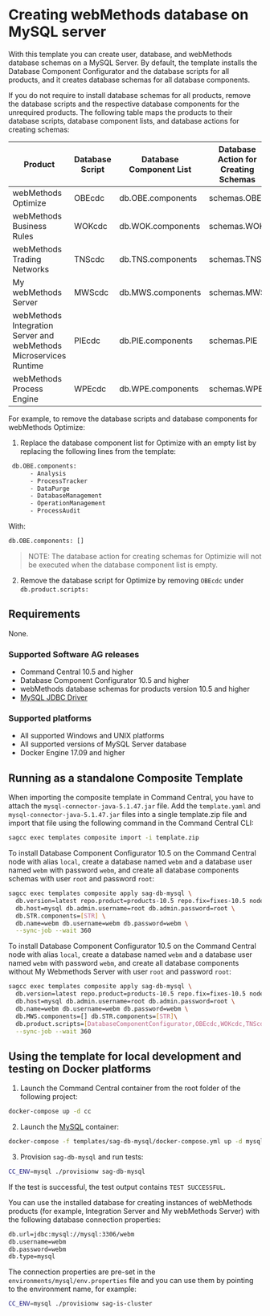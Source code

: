 <!--
 Copyright (c) 2011-2019 Software AG, Darmstadt, Germany and/or Software AG USA Inc.,
 Reston, VA, USA, and/or its subsidiaries and/or its affiliates and/or their licensors.

 SPDX-License-Identifier: Apache-2.0

   Licensed under the Apache License, Version 2.0 (the "License");
   you may not use this file except in compliance with the License.
   You may obtain a copy of the License at

       http://www.apache.org/licenses/LICENSE-2.0

   Unless required by applicable law or agreed to in writing, software
   distributed under the License is distributed on an "AS IS" BASIS,
   WITHOUT WARRANTIES OR CONDITIONS OF ANY KIND, either express or implied.
   See the License for the specific language governing permissions and
   limitations under the License.
-->

# Creating webMethods database on MySQL server

With this template you can create user, database, and webMethods database schemas on a MySQL Server. By default, the template installs the Database Component Configurator and the database scripts for all products, and it creates database schemas for all database components.

If you do not require to install database schemas for all products, remove the database scripts and the respective database components for the unrequired products. The following table maps the products to their database scripts, database component lists, and database actions for creating schemas:

Product | Database Script | Database Component List | Database Action for Creating Schemas
--------------------|----------|---------------------|------------------
webMethods Optimize  | OBEcdc  |  db.OBE.components | schemas.OBE
webMethods Business Rules | WOKcdc|  db.WOK.components | schemas.WOK
webMethods Trading Networks | TNScdc  |  db.TNS.components | schemas.TNS
My webMethods Server | MWScdc| db.MWS.components | schemas.MWS
webMethods Integration Server and webMethods Microservices Runtime | PIEcdc | db.PIE.components | schemas.PIE
webMethods Process Engine | WPEcdc| db.WPE.components | schemas.WPE

For example, to remove the database scripts and database components for webMethods Optimize:
1. Replace the database component list for Optimize with an empty list by replacing the following lines from the template:
```bash
 db.OBE.components: 
      - Analysis
      - ProcessTracker
      - DataPurge
      - DatabaseManagement
      - OperationManagement
      - ProcessAudit
```
With:
```bash
db.OBE.components: []
```
>NOTE: The database action for creating schemas for Optimizie will not be executed when the database component list is empty.
2. Remove the database script for Optimize by removing `OBEcdc` under `db.product.scripts:`

## Requirements

None.

### Supported Software AG releases

* Command Central 10.5 and higher
* Database Component Configurator 10.5 and higher
* webMethods database schemas for products version 10.5 and higher
* [MySQL JDBC Driver](https://dev.mysql.com/get/Downloads/Connector-J/mysql-connector-java-5.1.47.zip)

### Supported platforms

* All supported Windows and UNIX platforms
* All supported versions of MySQL Server database
* Docker Engine 17.09 and higher

## Running as a standalone Composite Template

When importing the composite template in Command Central, you have to attach the `mysql-connector-java-5.1.47.jar` file. Add the `template.yaml` and `mysql-connector-java-5.1.47.jar` files into a single template.zip file and import that file using the following command in the Command Central CLI:

```bash
sagcc exec templates composite import -i template.zip
```

To install Database Component Configurator 10.5 on the Command Central node with alias `local`, create a database named `webm` and a database user named `webm` with password `webm`, and create all database components schemas with user `root` and password `root`:

```bash
sagcc exec templates composite apply sag-db-mysql \
  db.version=latest repo.product=products-10.5 repo.fix=fixes-10.5 nodes=local \
  db.host=mysql db.admin.username=root db.admin.password=root \
  db.STR.components=[STR] \
  db.name=webm db.username=webm db.password=webm \
  --sync-job --wait 360
```


To install Database Component Configurator 10.5 on the Command Central node with alias `local`, create a database named `webm` and a database user named `webm` with password `webm`, and create all database components without My Webmethods Server  with user `root` and password `root`:

```bash
sagcc exec templates composite apply sag-db-mysql \
  db.version=latest repo.product=products-10.5 repo.fix=fixes-10.5 nodes=local \
  db.host=mysql db.admin.username=root db.admin.password=root \
  db.name=webm db.username=webm db.password=webm \
  db.MWS.components=[] db.STR.components=[STR]\
  db.product.scripts=[DatabaseComponentConfigurator,OBEcdc,WOKcdc,TNScdc,PIEcdc,PIEMobileCdc,WPEcdc] \
  --sync-job --wait 360
```

## Using the template for local development and testing on Docker platforms

1. Launch the Command Central container from the root folder of the following project:
```bash
docker-compose up -d cc
```

2. Launch the [MySQL](https://hub.docker.com/_/mysql/) container:
```bash
docker-compose -f templates/sag-db-mysql/docker-compose.yml up -d mysql
```

3. Provision `sag-db-mysql` and run tests:
```bash
CC_ENV=mysql ./provisionw sag-db-mysql
```
If the test is successful, the test output contains `TEST SUCCESSFUL`.

You can use the installed database for creating instances of webMethods products (for example, Integration Server and My webMethods Server) with the following database connection properties:

```bash
db.url=jdbc:mysql://mysql:3306/webm
db.username=webm
db.password=webm
db.type=mysql
```

The connection properties are pre-set in the `environments/mysql/env.properties` file and you can use them by pointing to the environment name, for example:

```bash
CC_ENV=mysql ./provisionw sag-is-cluster
```
